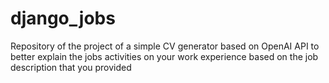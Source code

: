 # django_jobs
Repository of the project of a simple CV generator based on OpenAI API to better explain the jobs activities on your work experience based on the job description that you provided
